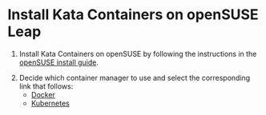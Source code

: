 # Install Kata Containers on openSUSE Leap

1. Install Kata Containers on openSUSE by following the instructions in the
[openSUSE install guide](opensuse-installation-guide.md).
<!--
You can ignore the content of this comment.
(test code run by test-install-docs.sh to validate code blocks this document)

```bash
$ echo "NOTE: this document is just a link to the generic openSUSE install guide located at:
https://raw.githubusercontent.com/kata-containers/documentation/master/install/opensuse-installation-guide.md

Please download this file and run kata-doc-to-script.sh again."
```
-->

2. Decide which container manager to use and select the corresponding link that follows:
   - [Docker](docker/opensuse-leap-docker-install.md)
   - [Kubernetes](../Developer-Guide.md#run-kata-containers-with-kubernetes)
